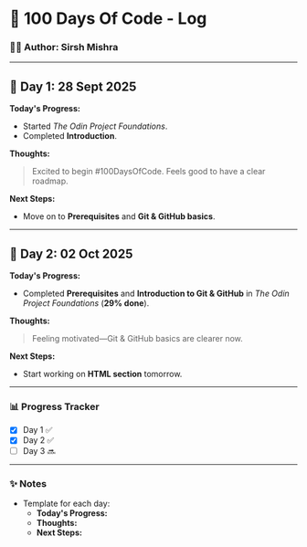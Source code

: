 # 🚀 100 Days Of Code - Log  

### 🧑‍💻 Author: Sirsh Mishra  

---

## 🌱 Day 1: 28 Sept 2025  
**Today's Progress:**  
- Started *The Odin Project Foundations*.  
- Completed **Introduction**.  

**Thoughts:**  
> Excited to begin #100DaysOfCode. Feels good to have a clear roadmap.  

**Next Steps:**  
- Move on to **Prerequisites** and **Git & GitHub basics**.  

---

## 🌱 Day 2: 02 Oct 2025  
**Today's Progress:**  
- Completed **Prerequisites** and **Introduction to Git & GitHub** in *The Odin Project Foundations* (**29% done**).  

**Thoughts:**  
> Feeling motivated—Git & GitHub basics are clearer now.  

**Next Steps:**  
- Start working on **HTML section** tomorrow.  

---

### 📊 Progress Tracker  
- [x] Day 1 ✅  
- [x] Day 2 ✅  
- [ ] Day 3 🔜  

---

### ✨ Notes
- Template for each day:  
  - **Today's Progress:**  
  - **Thoughts:**  
  - **Next Steps:**  
